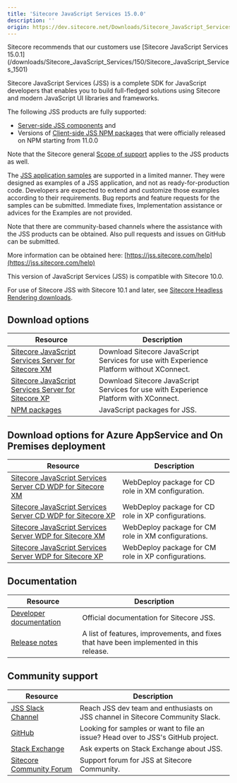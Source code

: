 ```yaml
---
title: 'Sitecore JavaScript Services 15.0.0'
description: ''
origin: https://dev.sitecore.net/Downloads/Sitecore_JavaScript_Services/150/Sitecore_JavaScript_Services_1500.aspx
---
```


  <Alert variant='warning' mb={4}>
    <AlertIcon />
    Sitecore recommends that our customers use [Sitecore JavaScript Services 15.0.1](/downloads/Sitecore_JavaScript_Services/150/Sitecore_JavaScript_Services_1501)
  </Alert>


Sitecore JavaScript Services (JSS) is a complete SDK for JavaScript developers that enables you to build full-fledged solutions using Sitecore and modern JavaScript UI libraries and frameworks.

The following JSS products are fully supported:

- [Server-side JSS components](/downloads/Sitecore_JavaScript_Services) and
- Versions of [Client-side JSS NPM packages](https://github.com/Sitecore/jss/tree/dev/packages) that were officially released on NPM starting from 11.0.0

Note that the Sitecore general [Scope of support](https://kb.sitecore.net/articles/463549#ScopeOfSupport) applies to the JSS products as well.

The [JSS application samples](https://github.com/Sitecore/jss/tree/dev/samples) are supported in a limited manner. They were designed as examples of a JSS application, and not as ready-for-production code. Developers are expected to extend and customize those examples according to their requirements. Bug reports and feature requests for the samples can be submitted. Immediate fixes, Implementation assistance or advices for the Examples are not provided.

Note that there are community-based channels where the assistance with the JSS products can be obtained. Also pull requests and issues on GitHub can be submitted.

More information can be obtained here: [https://jss.sitecore.com/help](https://jss.sitecore.com/help)

  <Alert variant='warning' mb={4}>
    <AlertIcon />


This version of JavaScript Services (JSS) is compatible with Sitecore 10.0.

For use of Sitecore JSS with Sitecore 10.1 and later, see [Sitecore Headless Rendering downloads](/downloads/Sitecore_Headless_Rendering).

  </Alert>


## Download options

| Resource                                                                                                                                                                                                                                                                                          | Description                                                                              |
| ------------------------------------------------------------------------------------------------------------------------------------------------------------------------------------------------------------------------------------------------------------------------------------------------- | ---------------------------------------------------------------------------------------- |
| [Sitecore JavaScript Services Server for Sitecore XM](https://scdp.blob.core.windows.net/downloads/Sitecore%20JavaScript%20Services/150/Sitecore%20JavaScript%20Services%201500/Secure/ZIP/Sitecore%20JavaScript%20Services%20Server%20for%20Sitecore%2010.0.0%20XM%2015.0.0%20rev.%20201020.zip) | Download Sitecore JavaScript Services for use with Experience Platform without XConnect. |
| [Sitecore JavaScript Services Server for Sitecore XP](https://scdp.blob.core.windows.net/downloads/Sitecore%20JavaScript%20Services/150/Sitecore%20JavaScript%20Services%201500/Secure/ZIP/Sitecore%20JavaScript%20Services%20Server%20for%20Sitecore%2010.0.0%20XP%2015.0.0%20rev.%20201020.zip) | Download Sitecore JavaScript Services for use with Experience Platform with XConnect.    |
| [NPM packages](https://www.npmjs.com/org/sitecore-jss)                                                                                                                                                                                                                                            | JavaScript packages for JSS.                                                             |

## Download options for Azure AppService and On Premises deployment

| Resource                                                                                                                                                                                                                                                                                                            | Description                                         |
| ------------------------------------------------------------------------------------------------------------------------------------------------------------------------------------------------------------------------------------------------------------------------------------------------------------------- | --------------------------------------------------- |
| [Sitecore JavaScript Services Server CD WDP for Sitecore XM](https://scdp.blob.core.windows.net/downloads/Sitecore%20JavaScript%20Services/150/Sitecore%20JavaScript%20Services%201500/Secure/WDP/Sitecore%20JavaScript%20Services%20Server%20for%20Sitecore%2010.0.0%20XM%2015.0.0%20rev.%20201020%20CD.scwdp.zip) | WebDeploy package for CD role in XM configuration.  |
| [Sitecore JavaScript Services Server CD WDP for Sitecore XP](https://scdp.blob.core.windows.net/downloads/Sitecore%20JavaScript%20Services/150/Sitecore%20JavaScript%20Services%201500/Secure/WDP/Sitecore%20JavaScript%20Services%20Server%20for%20Sitecore%2010.0.0%20XP%2015.0.0%20rev.%20201020%20CD.scwdp.zip) | WebDeploy package for CD role in XP configurations. |
| [Sitecore JavaScript Services Server WDP for Sitecore XM](https://scdp.blob.core.windows.net/downloads/Sitecore%20JavaScript%20Services/150/Sitecore%20JavaScript%20Services%201500/Secure/WDP/Sitecore%20JavaScript%20Services%20Server%20for%20Sitecore%2010.0.0%20XM%2015.0.0%20rev.%20201020.scwdp.zip)         | WebDeploy package for CM role in XM configurations. |
| [Sitecore JavaScript Services Server WDP for Sitecore XP](https://scdp.blob.core.windows.net/downloads/Sitecore%20JavaScript%20Services/150/Sitecore%20JavaScript%20Services%201500/Secure/WDP/Sitecore%20JavaScript%20Services%20Server%20for%20Sitecore%2010.0.0%20XP%2015.0.0%20rev.%20201020.scwdp.zip)         | WebDeploy package for CM role in XP configurations. |

## Documentation

| Resource                                                | Description                                                                             |
| ------------------------------------------------------- | --------------------------------------------------------------------------------------- |
| [Developer documentation](https://jss.sitecore.net)     | Official documentation for Sitecore JSS.                                                |
| [Release notes](https://jss.sitecore.net/release-notes) | A list of features, improvements, and fixes that have been implemented in this release. |

## Community support

| Resource                                                                   | Description                                                                      |
| -------------------------------------------------------------------------- | -------------------------------------------------------------------------------- |
| [JSS Slack Channel](https://sitecorechat.slack.com/messages/jss)           | Reach JSS dev team and enthusiasts on JSS channel in Sitecore Community Slack.   |
| [GitHub](https://github.com/sitecore/jss)                                  | Looking for samples or want to file an issue? Head over to JSS's GitHub project. |
| [Stack Exchange](https://sitecore.stackexchange.com/questions/tagged/jss)  | Ask experts on Stack Exchange about JSS.                                         |
| [Sitecore Community Forum](https://community.sitecore.net/developers/f/40) | Support forum for JSS at Sitecore Community.                                     |
